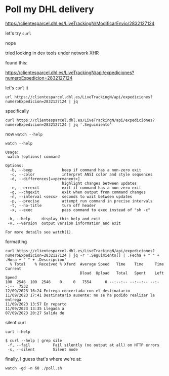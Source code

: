 # Poll my DHL delivery

https://clientesparcel.dhl.es/LiveTrackingN/ModificarEnvio/2832127124

let's try `curl`

nope

tried looking in dev tools under network XHR

found this:

https://clientesparcel.dhl.es/LiveTrackingN/api/expediciones?numeroExpedicion=2832127124

let's `curl` it

```shell
url https://clientesparcel.dhl.es/LiveTrackingN/api/expediciones?numeroExpedicion=2832127124 | jq
```

specifically

```shell
curl https://clientesparcel.dhl.es/LiveTrackingN/api/expediciones?numeroExpedicion=2832127124 | jq '.Seguimiento'
```

now `watch --help`

```shell
watch --help

Usage:
 watch [options] command

Options:
  -b, --beep             beep if command has a non-zero exit
  -c, --color            interpret ANSI color and style sequences
  -d, --differences[=<permanent>]
                         highlight changes between updates
  -e, --errexit          exit if command has a non-zero exit
  -g, --chgexit          exit when output from command changes
  -n, --interval <secs>  seconds to wait between updates
  -p, --precise          attempt run command in precise intervals
  -t, --no-title         turn off header
  -x, --exec             pass command to exec instead of "sh -c"

 -h, --help     display this help and exit
 -v, --version  output version information and exit

For more details see watch(1).
```

formatting

```shell
curl https://clientesparcel.dhl.es/LiveTrackingN/api/expediciones?numeroExpedicion=2832127124 | jq -r '.Seguimiento[] | .Fecha + " " + .Hora + " " + .Descripcion'
  % Total    % Received % Xferd  Average Speed   Time    Time     Time  Current
                                 Dload  Upload   Total   Spent    Left  Speed
100  2546  100  2546    0     0   7554      0 --:--:-- --:--:-- --:--:--  7532
12/09/2023 16:24 Entrega concertada con el destinatario
11/09/2023 17:41 Destinatario ausente: no se ha podido realizar la entrega
11/09/2023 13:57 En reparto
11/09/2023 13:35 Llegada a
07/09/2023 20:27 Salida de
```

silent curl

```shell
curl --help
```

```shell
$ curl --help | grep sile
 -f, --fail          Fail silently (no output at all) on HTTP errors
 -s, --silent        Silent mode
```

finally, I guess that's where we're at:

```shell
watch -gd -n 60 ./poll.sh
```

